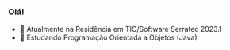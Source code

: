 ### Olá! 

- 🔭 Atualmente na Residência em TIC/Software Serratec 2023.1
- 🌱 Estudando Programação Orientada a Objetos (Java)
